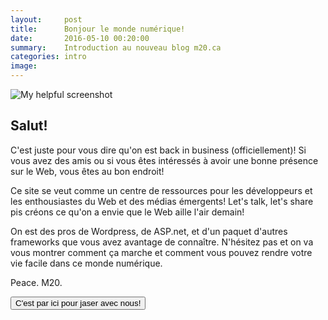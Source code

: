 ```yaml
---
layout:     post
title:      Bonjour le monde numérique!
date:       2016-05-10 00:20:00
summary:    Introduction au nouveau blog m20.ca
categories: intro
image:      
---
```


![My helpful screenshot](https://cloud.githubusercontent.com/assets/1424573/3378137/abac6d7c-fbe6-11e3-8e09-55745b6a8176.png)

## Salut!

C'est juste pour vous dire qu'on est back in business (officiellement)! Si vous avez des amis ou si vous êtes intéressés à avoir une bonne présence sur le Web, vous êtes au bon endroit!

Ce site se veut comme un centre de ressources pour les développeurs et les enthousiastes du Web et des médias émergents! Let's talk, let's share pis créons ce qu'on a envie que le Web aille l'air demain!

On est des pros de Wordpress, de ASP.net, et d'un paquet d'autres frameworks que vous avez avantage de connaître. N'hésitez pas et on va vous montrer comment ça marche et comment vous pouvez rendre votre vie facile dans ce monde numérique.

Peace. M20.

<button class="button button-blue button-big mobile-block" onclick="window.location.href='/contact/'">C'est par ici pour jaser avec nous!</button>